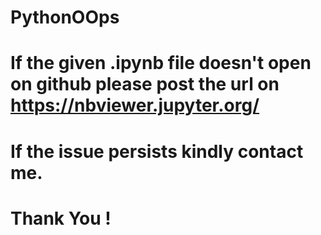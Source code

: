 # PythonOOps
# If the given .ipynb file doesn't open on github please post the url on https://nbviewer.jupyter.org/
# If the issue persists kindly contact me.
# Thank You !

